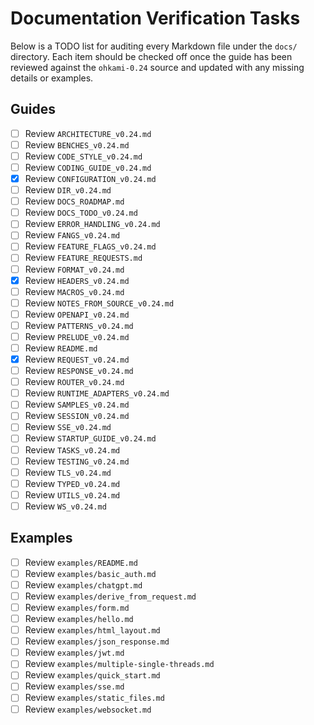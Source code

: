 # Documentation Verification Tasks

Below is a TODO list for auditing every Markdown file under the `docs/` directory.
Each item should be checked off once the guide has been reviewed against the
`ohkami-0.24` source and updated with any missing details or examples.

## Guides

- [ ] Review `ARCHITECTURE_v0.24.md`
- [ ] Review `BENCHES_v0.24.md`
- [ ] Review `CODE_STYLE_v0.24.md`
- [ ] Review `CODING_GUIDE_v0.24.md`
- [x] Review `CONFIGURATION_v0.24.md`
- [ ] Review `DIR_v0.24.md`
- [ ] Review `DOCS_ROADMAP.md`
- [ ] Review `DOCS_TODO_v0.24.md`
- [ ] Review `ERROR_HANDLING_v0.24.md`
- [ ] Review `FANGS_v0.24.md`
- [ ] Review `FEATURE_FLAGS_v0.24.md`
- [ ] Review `FEATURE_REQUESTS.md`
- [ ] Review `FORMAT_v0.24.md`
- [x] Review `HEADERS_v0.24.md`
- [ ] Review `MACROS_v0.24.md`
- [ ] Review `NOTES_FROM_SOURCE_v0.24.md`
- [ ] Review `OPENAPI_v0.24.md`
- [ ] Review `PATTERNS_v0.24.md`
- [ ] Review `PRELUDE_v0.24.md`
- [ ] Review `README.md`
- [x] Review `REQUEST_v0.24.md`
- [ ] Review `RESPONSE_v0.24.md`
- [ ] Review `ROUTER_v0.24.md`
- [ ] Review `RUNTIME_ADAPTERS_v0.24.md`
- [ ] Review `SAMPLES_v0.24.md`
- [ ] Review `SESSION_v0.24.md`
- [ ] Review `SSE_v0.24.md`
- [ ] Review `STARTUP_GUIDE_v0.24.md`
- [ ] Review `TASKS_v0.24.md`
- [ ] Review `TESTING_v0.24.md`
- [ ] Review `TLS_v0.24.md`
- [ ] Review `TYPED_v0.24.md`
- [ ] Review `UTILS_v0.24.md`
- [ ] Review `WS_v0.24.md`

## Examples
- [ ] Review `examples/README.md`
- [ ] Review `examples/basic_auth.md`
- [ ] Review `examples/chatgpt.md`
- [ ] Review `examples/derive_from_request.md`
- [ ] Review `examples/form.md`
- [ ] Review `examples/hello.md`
- [ ] Review `examples/html_layout.md`
- [ ] Review `examples/json_response.md`
- [ ] Review `examples/jwt.md`
- [ ] Review `examples/multiple-single-threads.md`
- [ ] Review `examples/quick_start.md`
- [ ] Review `examples/sse.md`
- [ ] Review `examples/static_files.md`
- [ ] Review `examples/websocket.md`
